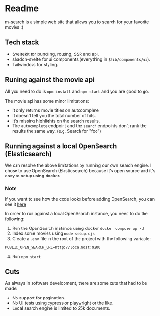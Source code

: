# Readme

m-search is a simple web site that allows you to search for your favorite movies :)

## Tech stack

- Sveltekit for bundling, routing, SSR and api.
- shadcn-svelte for ui components (everything in `$lib/components/ui`).
- Tailwindcss for styling.

## Runing against the movie api

All you need to do is `npm install` and `npm start` and you are good to go.

The movie api has some minor limitations:

- It only returns movie titles on autocomplete
- It doesn't tell you the total number of hits.
- It's missing highlights on the search results.
- The `autocomplete` endpoint and the `search` endpoints don't rank the results the same way. (e.g. Search for "foo")

## Running against a local OpenSearch (Elasticsearch)

We can resolve the above limitations by running our own search engine. I chose to use OpenSearch (Elasticsearch) because it's open source and it's easy to setup using docker.

### Note

If you want to see how the code looks before adding OpenSearch, you can see it [here](https://github.com/a-game/m-search/tree/87ebd15dd596b9733f27a586bc2017dcbae43fee)

In order to run against a local OpenSearch instance, you need to do the following:

1. Run the OpenSearch instance using docker `docker compose up -d`
2. Index some movies using `node setup.cjs`
3. Create a `.env` file in the root of the project with the following variable:

```.env
PUBLIC_OPEN_SEARCH_URL=http://localhost:9200
```

4. Run `npm start`

## Cuts

As always in software development, there are some cuts that had to be made:

- No support for pagination.
- No UI tests using cypress or playwright or the like.
- Local search engine is limited to 25k documents.
